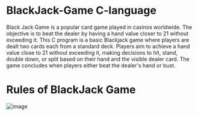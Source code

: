 # BlackJack-Game C-language

Black Jack Game is a popular card game played in casinos worldwide. The objective is to beat the dealer by having a hand value closer to 21 without exceeding it. This C program is a basic Blackjack game where players are dealt two cards each from a standard deck. Players aim to achieve a hand value close to 21 without exceeding it, making decisions to hit, stand, double down, or split based on their hand and the visible dealer card. The game concludes when players either beat the dealer's hand or bust.

# Rules of BlackJack Game
![image](https://github.com/hussnainshafiul/BlackJack-Game--C-language/assets/106338425/c0505636-689f-483e-9c09-2782329d5237)

